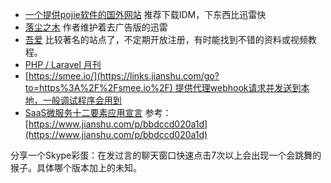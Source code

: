 *   [一个提供pojie软件的国外网站](https://links.jianshu.com/go?to=https%3A%2F%2Fcrackingpatching.com%2F) 推荐下载IDM，下东西比迅雷快
*   [落尘之木](https://links.jianshu.com/go?to=https%3A%2F%2Fwww.luochenzhimu.com%2F) 作者维护着去广告版的迅雷
*   [吾爱](https://links.jianshu.com/go?to=https%3A%2F%2Fwww.52pojie.cn%2F) 比较著名的站点了，不定期开放注册，有时能找到不错的资料或视频教程。
*   [PHP / Laravel 月刊](https://links.jianshu.com/go?to=https%3A%2F%2Flearnku.com%2Fissues)
*   [https://smee.io/](https://links.jianshu.com/go?to=https%3A%2F%2Fsmee.io%2F) 提供代理webhook请求并发送到本地，一般调试程序会用到
*   [SaaS微服务十二要素应用宣言](https://links.jianshu.com/go?to=https%3A%2F%2F12factor.net%2Fzh_cn%2F)
    参考：[https://www.jianshu.com/p/bbdccd020a1d](https://www.jianshu.com/p/bbdccd020a1d)

分享一个Skype彩蛋：在发过言的聊天窗口快速点击7次以上会出现一个会跳舞的猴子。具体哪个版本加上的未知。
